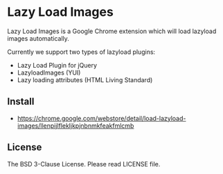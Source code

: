 Lazy Load Images
================

Lazy Load Images is a Google Chrome extension which will load lazyload images automatically.

Currently we support two types of lazyload plugins:

* Lazy Load Plugin for jQuery
* LazyloadImages (YUI)
* Lazy loading attributes (HTML Living Standard)

Install
-------
* https://chrome.google.com/webstore/detail/load-lazyload-images/llenpijlflekljkpjnbnmkfeakfmlcmb

License
-------

The BSD 3-Clause License.  Please read LICENSE file.
